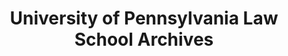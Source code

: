 ---
layout: repo
title: "University of Pennsylvania Law School Archives"
id: 14456
permalink: repos/14456/
---